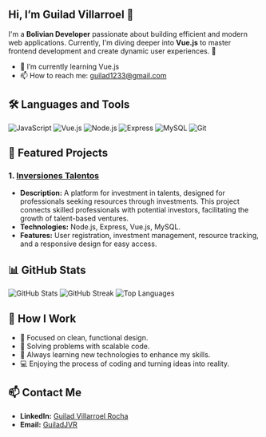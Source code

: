 ## Hi, I’m Guilad Villarroel 👋
I'm a **Bolivian Developer** passionate about building efficient and modern web applications.
Currently, I'm diving deeper into **Vue.js** to master frontend development and create dynamic user experiences. 🚀  

 - 🌱 I’m currently learning Vue.js
 - 📫 How to reach me: guilad1233@gmail.com



## 🛠️ **Languages and Tools**

![JavaScript](https://img.shields.io/badge/Code-JavaScript-yellow?logo=javascript&logoColor=white)
![Vue.js](https://img.shields.io/badge/Frontend-Vue.js-brightgreen?logo=vue.js&logoColor=white)
![Node.js](https://img.shields.io/badge/Backend-Node.js-green?logo=node.js&logoColor=white)
![Express](https://img.shields.io/badge/Framework-Express-black?logo=express&logoColor=white)
![MySQL](https://img.shields.io/badge/Database-MySQL-blue?logo=mysql&logoColor=white)
![Git](https://img.shields.io/badge/VersionControl-Git-orange?logo=git&logoColor=white)

## 📂 **Featured Projects**
### 1. [Inversiones Talentos](https://github.com/Guilad0/InversionesTalentos)
- **Description:** A platform for investment in talents, designed for professionals seeking resources through investments.
  This project connects skilled professionals with potential investors, facilitating the growth of talent-based ventures.
- **Technologies:** Node.js, Express, Vue.js, MySQL.
- **Features:** User registration, investment management, resource tracking, and a responsive design for easy access.

## 📊 **GitHub Stats**

![GitHub Stats](https://github-readme-stats.vercel.app/api?username=Guilad0&show_icons=true&theme=tokyonight)
![GitHub Streak](https://github-readme-streak-stats.herokuapp.com/?user=Guilad0&theme=tokyonight)
![Top Languages](https://github-readme-stats.vercel.app/api/top-langs/?username=Guilad0&layout=compact&theme=tokyonight)

## 🌟 **How I Work**
- 🎯 Focused on clean, functional design.
- 🔧 Solving problems with scalable code.
- 📖 Always learning new technologies to enhance my skills.
- 💻 Enjoying the process of coding and turning ideas into reality.

## 📫 **Contact Me**

- **LinkedIn:** [Guilad Villarroel Rocha](https://www.linkedin.com/in/guilad-villarroel-rocha-00a622214/)
- **Email:** [GuiladJVR](mailto:guilad1233@gmail.com)



<!--
**Guilad0/Guilad0** is a ✨ _special_ ✨ repository because its `README.md` (this file) appears on your GitHub profile.

Here are some ideas to get you started:

- 🔭 I’m currently working on ...
-
- 👯 I’m looking to collaborate on ...
- 🤔 I’m looking for help with ...
- 💬 Ask me about ...
- 📫 How to reach me: ...
- 😄 Pronouns: ...
- ⚡ Fun fact: ...
-->
